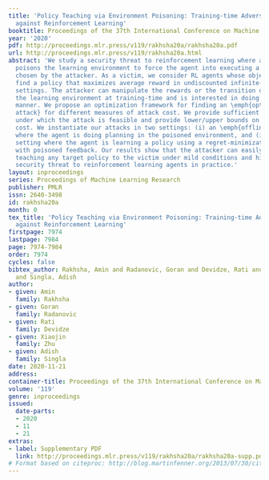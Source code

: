 ```yaml
---
title: 'Policy Teaching via Environment Poisoning: Training-time Adversarial Attacks
  against Reinforcement Learning'
booktitle: Proceedings of the 37th International Conference on Machine Learning
year: '2020'
pdf: http://proceedings.mlr.press/v119/rakhsha20a/rakhsha20a.pdf
url: http://proceedings.mlr.press/v119/rakhsha20a.html
abstract: 'We study a security threat to reinforcement learning where an attacker
  poisons the learning environment to force the agent into executing a target policy
  chosen by the attacker. As a victim, we consider RL agents whose objective is to
  find a policy that maximizes average reward in undiscounted infinite-horizon problem
  settings. The attacker can manipulate the rewards or the transition dynamics in
  the learning environment at training-time and is interested in doing so in a stealthy
  manner. We propose an optimization framework for finding an \emph{optimal stealthy
  attack} for different measures of attack cost. We provide sufficient technical conditions
  under which the attack is feasible and provide lower/upper bounds on the attack
  cost. We instantiate our attacks in two settings: (i) an \emph{offline} setting
  where the agent is doing planning in the poisoned environment, and (ii) an \emph{online}
  setting where the agent is learning a policy using a regret-minimization framework
  with poisoned feedback. Our results show that the attacker can easily succeed in
  teaching any target policy to the victim under mild conditions and highlight a significant
  security threat to reinforcement learning agents in practice.'
layout: inproceedings
series: Proceedings of Machine Learning Research
publisher: PMLR
issn: 2640-3498
id: rakhsha20a
month: 0
tex_title: 'Policy Teaching via Environment Poisoning: Training-time Adversarial Attacks
  against Reinforcement Learning'
firstpage: 7974
lastpage: 7984
page: 7974-7984
order: 7974
cycles: false
bibtex_author: Rakhsha, Amin and Radanovic, Goran and Devidze, Rati and Zhu, Xiaojin
  and Singla, Adish
author:
- given: Amin
  family: Rakhsha
- given: Goran
  family: Radanovic
- given: Rati
  family: Devidze
- given: Xiaojin
  family: Zhu
- given: Adish
  family: Singla
date: 2020-11-21
address: 
container-title: Proceedings of the 37th International Conference on Machine Learning
volume: '119'
genre: inproceedings
issued:
  date-parts:
  - 2020
  - 11
  - 21
extras:
- label: Supplementary PDF
  link: http://proceedings.mlr.press/v119/rakhsha20a/rakhsha20a-supp.pdf
# Format based on citeproc: http://blog.martinfenner.org/2013/07/30/citeproc-yaml-for-bibliographies/
---
```

